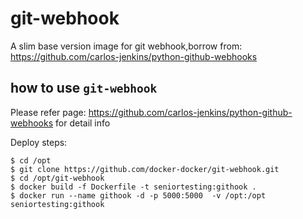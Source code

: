 # git-webhook

A slim base version image for git webhook,borrow from: <https://github.com/carlos-jenkins/python-github-webhooks>

## how to use `git-webhook`

Please refer page: <https://github.com/carlos-jenkins/python-github-webhooks> for detail info

Deploy steps:

```shell
$ cd /opt
$ git clone https://github.com/docker-docker/git-webhook.git
$ cd /opt/git-webhook
$ docker build -f Dockerfile -t seniortesting:githook .
$ docker run --name githook -d -p 5000:5000  -v /opt:/opt seniortesting:githook
```
